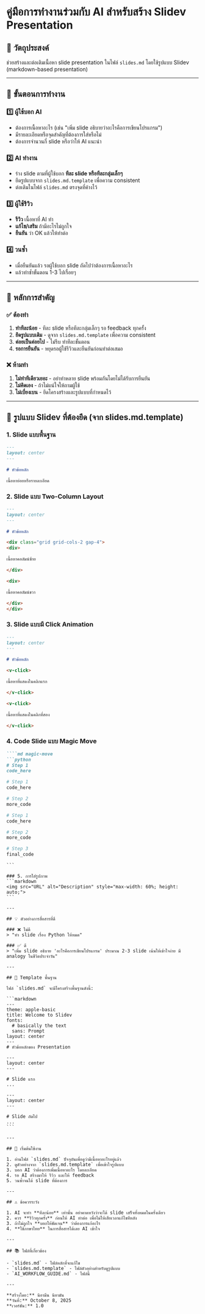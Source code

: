 # คู่มือการทำงานร่วมกับ AI สำหรับสร้าง Slidev Presentation

## 🎯 วัตถุประสงค์
ช่วยสร้างและต่อเติมเนื้อหา slide presentation ในไฟล์ `slides.md` โดยใช้รูปแบบ Slidev (markdown-based presentation)

---

## 🔄 ขั้นตอนการทำงาน

### 1️⃣ ผู้ใช้บอก AI
- ต้องการเนื้อหาอะไร (เช่น "เพิ่ม slide อธิบายว่าอะไรคือการเขียนโปรแกรม")
- มีรายละเอียดหรือจุดสำคัญที่ต้องการใส่หรือไม่
- ต้องการจำนวนกี่ slide หรือว่าให้ AI แนะนำ

### 2️⃣ AI ทำงาน
- ร่าง slide ตามที่ผู้ใช้บอก **ทีละ slide หรือทีละกลุ่มเล็กๆ**
- ยึดรูปแบบจาก `slides.md.template` เพื่อความ consistent
- ต่อเติมในไฟล์ `slides.md` ตรงจุดที่ค้างไว้

### 3️⃣ ผู้ใช้รีวิว
- **รีวิว** เนื้อหาที่ AI ทำ
- **แก้ไข/เสริม** ถ้ามีอะไรไม่ถูกใจ
- **ยืนยัน** ว่า OK แล้วให้ทำต่อ

### 4️⃣ วนซ้ำ
- เมื่อยืนยันแล้ว รอผู้ใช้บอก slide ถัดไปว่าต้องการเนื้อหาอะไร
- แล้วทำซ้ำขั้นตอน 1-3 ไปเรื่อยๆ

---

## 📌 หลักการสำคัญ

### ✅ ต้องทำ
1. **ทำทีละน้อย** - ทีละ slide หรือทีละกลุ่มเล็กๆ รอ feedback ทุกครั้ง
2. **ยึดรูปแบบเดิม** - ดูจาก `slides.md.template` เพื่อความ consistent
3. **ค่อยเป็นค่อยไป** - ไม่รีบ ทำทีละขั้นตอน
4. **รอการยืนยัน** - หยุดรอผู้ใช้รีวิวและยืนยันก่อนทำต่อเสมอ

### ❌ ห้ามทำ
1. **ไม่ทำทีเดียวเยอะ** - อย่าทำหลาย slide พร้อมกันโดยไม่ได้รับการยืนยัน
2. **ไม่คิดเอง** - ถ้าไม่แน่ใจให้ถามผู้ใช้
3. **ไม่เบี่ยงเบน** - ยึดโครงสร้างและรูปแบบที่กำหนดไว้

---

## 🎨 รูปแบบ Slidev ที่ต้องยึด (จาก slides.md.template)

### 1. Slide แบบพื้นฐาน
```markdown
---
layout: center
---

# หัวข้อหลัก

เนื้อหาย่อยหรือรายละเอียด
```

### 2. Slide แบบ Two-Column Layout
```markdown
---
layout: center
---

# หัวข้อหลัก

<div class="grid grid-cols-2 gap-4">
<div>

เนื้อหาคอลัมน์ซ้าย

</div>

<div>

เนื้อหาคอลัมน์ขวา

</div>
</div>
```

### 3. Slide แบบมี Click Animation
```markdown
---
layout: center
---

# หัวข้อหลัก

<v-click>

เนื้อหาที่แสดงในคลิกแรก

</v-click>

<v-click>

เนื้อหาที่แสดงในคลิกที่สอง

</v-click>
```

### 4. Code Slide แบบ Magic Move
```markdown
````md magic-move
```python
# Step 1
code_here
```

```python
# Step 1
code_here

# Step 2
more_code
```

```python
# Step 1
code_here

# Step 2
more_code

# Step 3
final_code
```
````
```

### 5. การใส่รูปภาพ
```markdown
<img src="URL" alt="Description" style="max-width: 60%; height: auto;">
```

---

## 💡 ตัวอย่างการสื่อสารที่ดี

### ❌ ไม่ดี
> "ทำ slide เรื่อง Python ให้หมด"

### ✅ ดี
> "เพิ่ม slide อธิบาย 'อะไรคือการเขียนโปรแกรม' ประมาณ 2-3 slide เน้นให้เข้าใจง่าย มี analogy ในชีวิตประจำวัน"

---

## 📝 Template พื้นฐาน

ไฟล์ `slides.md` จะมีโครงสร้างพื้นฐานดังนี้:

```markdown
---
theme: apple-basic
title: Welcome to Slidev
fonts:
  # basically the text
  sans: Prompt
layout: center
---
# หัวข้อหลักของ Presentation

---
layout: center
---

# Slide แรก
...

---
layout: center
---

# Slide ถัดไป
...
```

---

## 🚀 เริ่มต้นใช้งาน

1. อ่านไฟล์ `slides.md` ปัจจุบันเพื่อดูว่ามีเนื้อหาอะไรอยู่แล้ว
2. ดูตัวอย่างจาก `slides.md.template` เพื่อเข้าใจรูปแบบ
3. บอก AI ว่าต้องการเพิ่มเนื้อหาอะไร โดยละเอียด
4. รอ AI สร้างมาให้ รีวิว และให้ feedback
5. วนซ้ำจนได้ slide ที่ต้องการ

---

## ⚠️ ข้อควรระวัง

1. AI จะทำ **ทีละน้อย** เท่านั้น อย่าคาดหวังว่าจะได้ slide เสร็จทั้งหมดในครั้งเดียว
2. ควร **รีวิวทุกครั้ง** ก่อนให้ AI ทำต่อ เพื่อไม่ให้เสียเวลาแก้ไขทีหลัง
3. ถ้าไม่ถูกใจ **บอกให้ชัดเจน** ว่าต้องการแก้อะไร
4. **ใช้ภาษาไทย** ในการสื่อสารได้เลย AI เข้าใจ

---

## 📚 ไฟล์ที่เกี่ยวข้อง

- `slides.md` - ไฟล์หลักที่จะแก้ไข
- `slides.md.template` - ไฟล์ตัวอย่างสำหรับดูรูปแบบ
- `AI_WORKFLOW_GUIDE.md` - ไฟล์นี้

---

**สร้างโดย:** นิอามีน นิอามัน  
**วันที่:** October 8, 2025  
**เวอร์ชัน:** 1.0
